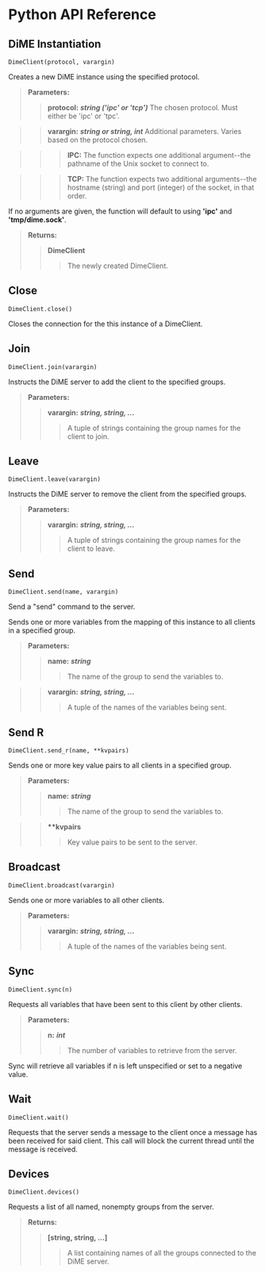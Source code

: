 # Python API Reference
## DiME Instantiation 
```
DimeClient(protocol, varargin)
```
Creates a new DiME instance using the specified protocol.

> **Parameters:**
>> **protocol:** ***string ('ipc' or 'tcp')***
>>	The chosen protocol. Must either be 'ipc' or 'tpc'.

>> **varargin:** ***string or string, int***
>>	Additional parameters. Varies based on the protocol chosen.

>>>	**IPC:** The function expects one additional argument--the pathname of the Unix socket to connect to.

>>>	**TCP:** The function expects two additional arguments--the hostname (string) and port (integer) of the socket, in that order.

If no arguments are given, the function will default to using **'ipc'** and **'tmp/dime.sock'**.

> **Returns:**
>> **DimeClient**
>>> The newly created DimeClient.

## Close
```
DimeClient.close()
```
Closes the connection for the this instance of a DimeClient.

## Join
```
DimeClient.join(varargin)
```
Instructs the DiME server to add the client to the specified groups.

> **Parameters:**
>> **varargin:** ***string, string, ...***
>>> A tuple of strings containing the group names for the client to join.

## Leave
```
DimeClient.leave(varargin)
```
Instructs the DiME server to remove the client from the specified groups.

> **Parameters:**
>> **varargin:** ***string, string, ...***
>>> A tuple of strings containing the group names for the client to leave.

## Send
```
DimeClient.send(name, varargin)
```
Send a "send" command to the server.

Sends one or more variables from the mapping of this instance to all clients in a specified group.

> **Parameters:**
>> **name:** ***string***
>>> The name of the group to send the variables to.

>> **varargin:** ***string, string, ...***
>>> A tuple of the names of the variables being sent.

## Send R
```
DimeClient.send_r(name, **kvpairs)
```
Sends one or more key value pairs to all clients in a specified group.

> **Parameters:**
>> **name:** ***string***
>>> The name of the group to send the variables to.

>> **\*\*kvpairs**
>>> Key value pairs to be sent to the server.

## Broadcast
```
DimeClient.broadcast(varargin)
```
Sends one or more variables to all other clients.

> **Parameters:**
>> **varargin:** ***string, string, ...***
>>> A tuple of the names of the variables being sent.

## Sync
```
DimeClient.sync(n)
```
Requests all variables that have been sent to this client by other clients.

> **Parameters:**
>> **n:** ***int***
>>> The number of variables to retrieve from the server.

Sync will retrieve all variables if n is left unspecified or set to a negative value.

## Wait
```
DimeClient.wait()
```
Requests that the server sends a message to the client once a message has been received for said client. This call will block the current thread until the message is received.

## Devices
```
DimeClient.devices()
```
Requests a list of all named, nonempty groups from the server.

> **Returns:**
>> **[string, string, ...]**
>>> A list containing names of all the groups connected to the DiME server.

